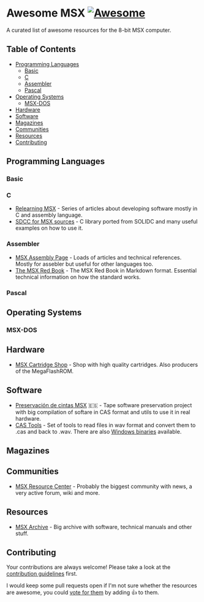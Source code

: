 # Awesome MSX [![Awesome](https://cdn.rawgit.com/sindresorhus/awesome/d7305f38d29fed78fa85652e3a63e154dd8e8829/media/badge.svg)](https://github.com/sindresorhus/awesome)

A curated list of awesome resources for the 8-bit MSX computer.

## Table of Contents

- [Programming Languages](#programming-languages)
  - [Basic](#basic)
  - [C](#c)
  - [Assembler](#assembler)
  - [Pascal](#pascal)
- [Operating Systems](#operating-systems)
  - [MSX-DOS](#msx-dos)
- [Hardware](#hardware)
- [Software](#software)
- [Magazines](#magazines)
- [Communities](#communities)
- [Resources](#resources)
- [Contributing](#contributing)

## Programming Languages

### Basic

### C

* [Relearning MSX](http://www.lavandeira.net/relearning-msx/) - Series of articles about developing software mostly in C and assembly language.
* [SDCC for MSX sources](http://smecers.appspot.com/SDCC_msx/index.htm) - C library ported from SOLIDC and many useful examples on how to use it.

### Assembler

* [MSX Assembly Page](http://map.grauw.nl/) - Loads of articles and technical references. Mostly for assebler but useful for other languages too.
* [The MSX Red Book](https://github.com/oraculo666/The-MSX-Red-Book) - The MSX Red Book in Markdown format. Essential technical information on how the standard works.

### Pascal

## Operating Systems

### MSX-DOS

## Hardware

* [MSX Cartridge Shop](http://www.msxcartridgeshop.com/) - Shop with high quality cartridges. Also producers of the MegaFlashROM.

## Software

* [Preservación de cintas MSX](http://cintasmsx.webcindario.com/) :es: - Tape software preservation project with big compilation of softare in CAS format and utils to use it in real hardware.
* [CAS Tools](https://github.com/joyrex2001/castools) - Set of tools to read files in wav format and convert them to .cas and back to .wav. There are also [Windows binaries](http://home.kabelfoon.nl/~vincentd/) available.

## Magazines

## Communities

* [MSX Resource Center](https://www.msx.org) - Probably the biggest community with news, a very active forum, wiki and more.

## Resources

* [MSX Archive](http://www.msxarchive.nl/pub/msx/) - Big archive with software, technical manuals and other stuff.

## Contributing

Your contributions are always welcome! Please take a look at the [contribution guidelines](https://github.com/fr3nd/awesome-msx/blob/master/CONTRIBUTING.md) first.

I would keep some pull requests open if I'm not sure whether the resources are awesome, you could [vote for them](https://github.com/fr3nd/awesome-msx/pulls) by adding :+1: to them.
